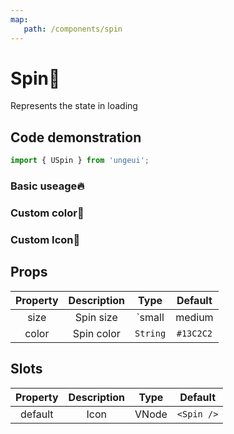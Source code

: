 ```yaml
---
map:
   path: /components/spin
---
```


# Spin💫

Represents the state in loading

## Code demonstration

```js
import { USpin } from 'ungeui';
```

### Basic useage🔥

<demo src="./demo/base.vue"
 language="vue"
 title="🔥Basic useage"
 desc="define spins of different sizes">
</demo>

### Custom color🌈

<demo src="./demo/color.vue"
 language="vue"
 title="🌈Basic useage"
 desc="multiple colors further divide the semantics of loading status">
</demo>

### Custom Icon🧰

<demo src="./demo/slots.vue"
 language="vue"
 title="🧰Basic useage"
 desc="you may want to use your own icon">
</demo>

## Props

| Property | Description |   Type |   Default |
| :--------: | :----------: | :-----: | :--------: |
| size | Spin size | `small | medium | large | huge` | `medium` |
| color | Spin color | `String` | `#13C2C2` |

## Slots

| Property | Description |   Type |   Default |
| :---: | :------: | :-------: | :---------: |
| default | Icon | VNode |  `<Spin />`| 